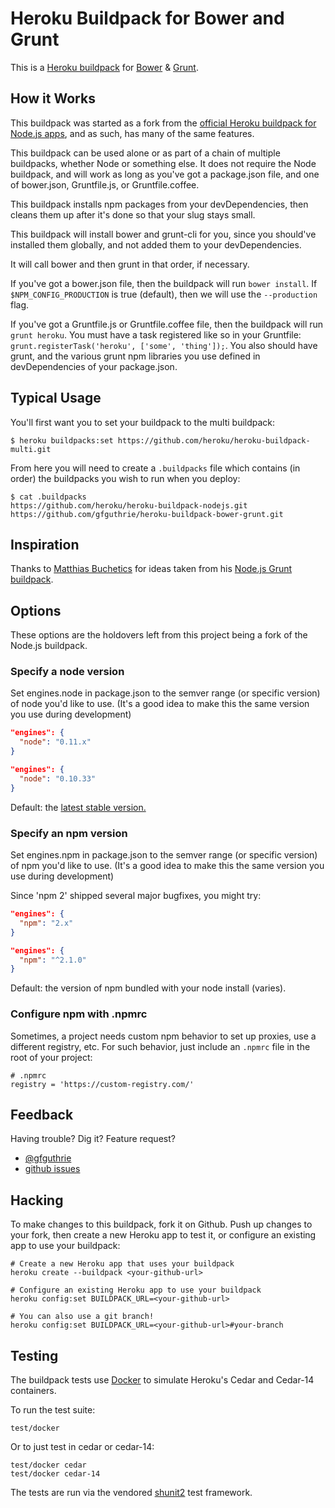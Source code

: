 # Heroku Buildpack for Bower and Grunt

This is a [Heroku buildpack](http://devcenter.heroku.com/articles/buildpacks) for [Bower](http://bower.io) & [Grunt](http://gruntjs.com).

## How it Works

This buildpack was started as a fork from the [official Heroku buildpack for Node.js apps](https://github.com/heroku/heroku-buildpack-nodejs), and as such, has many of the same features.

This buildpack can be used alone or as part of a chain of multiple buildpacks, whether Node or something else.
It does not require the Node buildpack, and will work as long as you've got a package.json file, and one of bower.json, Gruntfile.js, or Gruntfile.coffee.

This buildpack installs npm packages from your devDependencies, then cleans them up after it's done so that your slug stays small.

This buildpack will install bower and grunt-cli for you, since you should've installed them globally, and not added them to your devDependencies.

It will call bower and then grunt in that order, if necessary.

If you've got a bower.json file, then the buildpack will run `bower install`.
If `$NPM_CONFIG_PRODUCTION` is true (default), then we will use the `--production` flag.

If you've got a Gruntfile.js or Gruntfile.coffee file, then the buildpack will run `grunt heroku`.
You must have a task registered like so in your Gruntfile: `grunt.registerTask('heroku', ['some', 'thing']);`.
You also should have grunt, and the various grunt npm libraries you use defined in devDependencies of your package.json.

## Typical Usage

You'll first want you to set your buildpack to the multi buildpack:

    $ heroku buildpacks:set https://github.com/heroku/heroku-buildpack-multi.git

From here you will need to create a `.buildpacks` file which contains (in order) the buildpacks you wish to run when you deploy:

    $ cat .buildpacks
    https://github.com/heroku/heroku-buildpack-nodejs.git
    https://github.com/gfguthrie/heroku-buildpack-bower-grunt.git

## Inspiration

Thanks to [Matthias Buchetics](https://github.com/mbuchetics) for ideas taken from his [Node.js Grunt buildpack](https://github.com/mbuchetics/heroku-buildpack-nodejs-grunt).

## Options

These options are the holdovers left from this project being a fork of the Node.js buildpack.

### Specify a node version

Set engines.node in package.json to the semver range
(or specific version) of node you'd like to use.
(It's a good idea to make this the same version you use during development)

```json
"engines": {
  "node": "0.11.x"
}
```

```json
"engines": {
  "node": "0.10.33"
}
```

Default: the
[latest stable version.](http://semver.io/node)

### Specify an npm version

Set engines.npm in package.json to the semver range
(or specific version) of npm you'd like to use.
(It's a good idea to make this the same version you use during development)

Since 'npm 2' shipped several major bugfixes, you might try:

```json
"engines": {
  "npm": "2.x"
}
```

```json
"engines": {
  "npm": "^2.1.0"
}
```

Default: the version of npm bundled with your node install (varies).

### Configure npm with .npmrc

Sometimes, a project needs custom npm behavior to set up proxies,
use a different registry, etc. For such behavior,
just include an `.npmrc` file in the root of your project:

```
# .npmrc
registry = 'https://custom-registry.com/'
```

## Feedback

Having trouble? Dig it? Feature request?

- [@gfguthrie](http://twitter.com/gfguthrie)
- [github issues](https://github.com/gfguthrie/heroku-buildpack-bower-grunt/issues)

## Hacking

To make changes to this buildpack, fork it on Github. Push up changes to your fork, then create a new Heroku app to test it, or configure an existing app to use your buildpack:

```
# Create a new Heroku app that uses your buildpack
heroku create --buildpack <your-github-url>

# Configure an existing Heroku app to use your buildpack
heroku config:set BUILDPACK_URL=<your-github-url>

# You can also use a git branch!
heroku config:set BUILDPACK_URL=<your-github-url>#your-branch
```

## Testing

The buildpack tests use [Docker](https://www.docker.com/) to simulate
Heroku's Cedar and Cedar-14 containers.

To run the test suite:

```
test/docker
```

Or to just test in cedar or cedar-14:

```
test/docker cedar
test/docker cedar-14
```

The tests are run via the vendored [shunit2](http://shunit2.googlecode.com/svn/trunk/source/2.1/doc/shunit2.html)
test framework.
